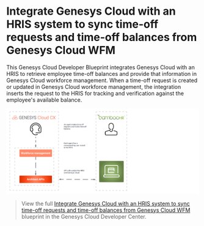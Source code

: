 # Integrate Genesys Cloud with an HRIS system to sync time-off requests and time-off balances from Genesys Cloud WFM

This Genesys Cloud Developer Blueprint integrates Genesys Cloud with an HRIS to retrieve employee time-off balances and provide that information in Genesys Cloud workforce management. When a time-off request is created or updated in Genesys Cloud workforce management, the integration inserts the request to the HRIS for tracking and verification against the employee's available balance.

![HRIS integration overview](blueprint/images/hris_integration_overview.png "HRIS integration overview")

> View the full [Integrate Genesys Cloud with an HRIS system to sync time-off requests and time-off balances from Genesys Cloud WFM](https://developer.mypurecloud.com/blueprints/wfm-hris-blueprint) blueprint in the Genesys Cloud Developer Center.

